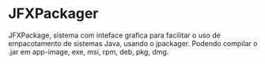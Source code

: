 # JFXPackager
JFXPackage, sistema com inteface grafica para facilitar o uso de empacotamento de sistemas Java, usando o jpackager. Podendo compilar o .jar em app-image, exe, msi, rpm, deb, pkg, dmg.
